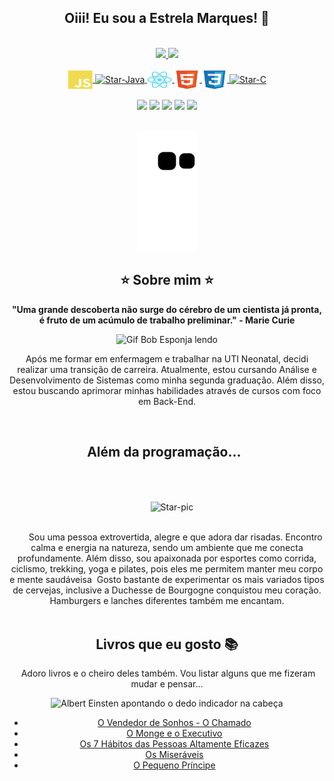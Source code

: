 
 
## <div align="center">  Oiii! Eu sou a Estrela Marques! 👋
 
 <br>


<div align="center">
  <a href="https://github.com/estrela-marques">
  <img height="160em" src="https://github-readme-stats-sigma-five.vercel.app/api?username=estrela-marques&show_icons=true&theme=dracula&include_all_commits=true&count_private=true"/>
  <img height="160em" src="https://github-readme-stats-sigma-five.vercel.app/api/top-langs/?username=estrela-marques&layout=compact&langs_count=7&theme=dracula"/>


<div style="display: inline_block"><br>
  <img align="center" alt="Star-Js" height="30" width="40" src="https://raw.githubusercontent.com/devicons/devicon/master/icons/javascript/javascript-plain.svg">
  <img align="center" alt="Star-Java" height="30" width="40" src="https://cdn.jsdelivr.net/gh/devicons/devicon/icons/java/java-original.svg">
  <img align="center" alt="Star-React" height="30" width="40" src="https://raw.githubusercontent.com/devicons/devicon/master/icons/react/react-original.svg">
  <img align="center" alt="Star-HTML" height="30" width="40" src="https://raw.githubusercontent.com/devicons/devicon/master/icons/html5/html5-original.svg">
  <img align="center" alt="Star-CSS" height="30" width="40" src="https://raw.githubusercontent.com/devicons/devicon/master/icons/css3/css3-original.svg">
  <img align="center" alt="Star-C" height="30" width="40" src="https://raw.githubusercontent.com/jmnote/z-icons/master/svg/c.svg">  
</div>
   
<br>
  
<div>  
  <a href="https://instagram.com/estela___pereira" target="_blank"><img src="https://img.shields.io/badge/-Instagram-%23E4405F?style=for-the-badge&logo=instagram&logoColor=white" target="_blank"></a>
   <a href="https://discord.gg/Estrela#4895" target="_blank"><img src="https://img.shields.io/badge/Discord-7289DA?style=for-the-badge&logo=discord&logoColor=white" target="_blank"></a>
  <a href = "mailto:emaildaestelmarques@gmail.com"><img src="https://img.shields.io/badge/-Gmail-%23333?style=for-the-badge&logo=gmail&logoColor=white" target="_blank"></a>
  <a href="https://www.linkedin.com/in/estela-marques-876b271b5" target="_blank"><img src="https://img.shields.io/badge/-LinkedIn-%230077B5?style=for-the-badge&logo=linkedin&logoColor=white" target="_blank"></a>
 <a href="" target="_blank">
    <img src="https://img.shields.io/badge/Spotify-1ED760?&style=for-the-badge&logo=spotify&logoColor=white" target="_blank">
  </a>
  </div>
   
   <br>
   
  
  ![snake gif](https://github.com/Estrela-Marques/estrela-marques/blob/output/github-contribution-grid-snake.svg)
   
 
   
   ## ⭐️ Sobre mim ⭐️ 
   
   
 <b>"Uma grande descoberta não surge do cérebro de um cientista já pronta, é fruto de um acúmulo de trabalho preliminar." - Marie Curie</b>
   
   ![Gif Bob Esponja lendo](https://media.tenor.com/xTPUNuz-jv0AAAAM/spongebob-thinking.gif)
<div align='center'>
 
 <p></p>
 
Após me formar em enfermagem e trabalhar na UTI Neonatal, decidi realizar uma transição de carreira. Atualmente, estou cursando Análise e Desenvolvimento de Sistemas como minha segunda graduação. Além disso, estou buscando aprimorar minhas habilidades através de cursos com foco em Back-End.
 
<br>
 
 ## Além da programação...  
 
 
  </div>
  <div align="center">
    <img align="center" alt="Star-pic" height="150" style="[border-radius:50px;" src="http://images.universohq.com/2010/01/bigbang2.jpg">
</div> 
<br>
    
 
 Sou uma pessoa extrovertida, alegre e que adora dar risadas. Encontro calma e energia na natureza, sendo um ambiente que me conecta profundamente. Além disso, sou apaixonada por esportes como corrida, ciclismo, trekking, yoga e pilates, pois eles me permitem manter meu corpo e mente saudáveisa
 Gosto bastante de experimentar os mais variados tipos de cervejas, inclusive a Duchesse de Bourgogne conquistou meu coração. Hamburgers e lanches diferentes também me encantam. 
 
<br>

<br>

## Livros que eu gosto 📚
  Adoro livros e o cheiro deles também. Vou listar alguns que me fizeram mudar e pensar...

![Albert Einsten apontando o dedo indicador na cabeça](https://media.tenor.com/JOPNEErjo7oAAAAM/einstein-smart.gif)
<div align='center'>

- [O Vendedor de Sonhos - O Chamado](https://www.amazon.com.br/Vendedor-Sonhos-Chamado-Augusto-Cury/dp/8560096272)
- [O Monge e o Executivo](https://www.amazon.com.br/monge-executivo-James-C-Hunter/dp/8575421026/ref=asc_df_8575421026/?tag=googleshopp00-20&linkCode=df0&hvadid=379793566310&hvpos=&hvnetw=g&hvrand=5467959187516533254&hvpone=&hvptwo=&hvqmt=&hvdev=c&hvdvcmdl=&hvlocint=&hvlocphy=9074228&hvtargid=pla-487632678366&psc=1)
- [Os 7 Hábitos das Pessoas Altamente Eficazes](https://www.amazon.com.br/H%C3%A1bitos-das-Pessoas-Altamente-Eficazes/dp/8576840626/ref=sr_1_1?crid=1UQ6VS6NP9XJ8&keywords=os+7+h%C3%A1bitos+das+pessoas+altamente+eficazes&qid=1685633649&s=books&sprefix=os+7+habito%2Cstripbooks%2C234&sr=1-1)
- [Os Miseráveis](https://www.amazon.com.br/Os-Miser%C3%A1veis-Victor-Hugo/dp/8544000002/ref=asc_df_8544000002/?tag=googleshopp00-20&linkCode=df0&hvadid=379749006424&hvpos=&hvnetw=g&hvrand=14095973287837195200&hvpone=&hvptwo=&hvqmt=&hvdev=c&hvdvcmdl=&hvlocint=&hvlocphy=9100726&hvtargid=pla-786135647257&psc=1)
- [O Pequeno Príncipe](https://www.amazon.com.br/Pequeno-Pr%C3%ADncipe-Edi%C3%A7%C3%A3o-Luxo/dp/8581303072/ref=sr_1_3?crid=2XFZO6DJQBHMB&keywords=o+pequeno+principe&qid=1693231773&s=books&sprefix=o+p%2Cstripbooks%2C202&sr=1-3)
